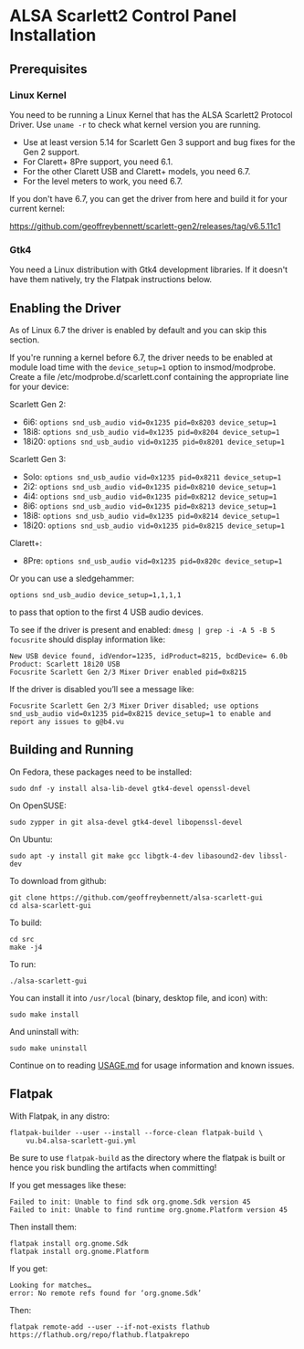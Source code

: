 # ALSA Scarlett2 Control Panel Installation

## Prerequisites

### Linux Kernel

You need to be running a Linux Kernel that has the ALSA Scarlett2
Protocol Driver. Use `uname -r` to check what kernel version you are
running.

- Use at least version 5.14 for Scarlett Gen 3 support and bug fixes
  for the Gen 2 support.
- For Clarett+ 8Pre support, you need 6.1.
- For the other Clarett USB and Clarett+ models, you need 6.7.
- For the level meters to work, you need 6.7.

If you don't have 6.7, you can get the driver from here and build it
for your current kernel:

https://github.com/geoffreybennett/scarlett-gen2/releases/tag/v6.5.11c1

### Gtk4

You need a Linux distribution with Gtk4 development libraries. If it
doesn't have them natively, try the Flatpak instructions below.

## Enabling the Driver

As of Linux 6.7 the driver is enabled by default and you can skip this
section.

If you're running a kernel before 6.7, the driver needs to be enabled
at module load time with the `device_setup=1` option to
insmod/modprobe. Create a file /etc/modprobe.d/scarlett.conf
containing the appropriate line for your device:

Scarlett Gen 2:

- 6i6: `options snd_usb_audio vid=0x1235 pid=0x8203 device_setup=1`
- 18i8: `options snd_usb_audio vid=0x1235 pid=0x8204 device_setup=1`
- 18i20: `options snd_usb_audio vid=0x1235 pid=0x8201 device_setup=1`

Scarlett Gen 3:

- Solo: `options snd_usb_audio vid=0x1235 pid=0x8211 device_setup=1`
- 2i2: `options snd_usb_audio vid=0x1235 pid=0x8210 device_setup=1`
- 4i4: `options snd_usb_audio vid=0x1235 pid=0x8212 device_setup=1`
- 8i6: `options snd_usb_audio vid=0x1235 pid=0x8213 device_setup=1`
- 18i8: `options snd_usb_audio vid=0x1235 pid=0x8214 device_setup=1`
- 18i20: `options snd_usb_audio vid=0x1235 pid=0x8215 device_setup=1`

Clarett+:

- 8Pre: `options snd_usb_audio vid=0x1235 pid=0x820c device_setup=1`

Or you can use a sledgehammer:
```
options snd_usb_audio device_setup=1,1,1,1
```
to pass that option to the first 4 USB audio devices.

To see if the driver is present and enabled: `dmesg | grep -i -A 5 -B
5 focusrite` should display information like:

```
New USB device found, idVendor=1235, idProduct=8215, bcdDevice= 6.0b
Product: Scarlett 18i20 USB
Focusrite Scarlett Gen 2/3 Mixer Driver enabled pid=0x8215
```

If the driver is disabled you’ll see a message like:

```
Focusrite Scarlett Gen 2/3 Mixer Driver disabled; use options
snd_usb_audio vid=0x1235 pid=0x8215 device_setup=1 to enable and
report any issues to g@b4.vu
```

## Building and Running

On Fedora, these packages need to be installed:

```
sudo dnf -y install alsa-lib-devel gtk4-devel openssl-devel
```

On OpenSUSE:

```
sudo zypper in git alsa-devel gtk4-devel libopenssl-devel
```

On Ubuntu:

```
sudo apt -y install git make gcc libgtk-4-dev libasound2-dev libssl-dev
```

To download from github:

```
git clone https://github.com/geoffreybennett/alsa-scarlett-gui
cd alsa-scarlett-gui
```

To build:

```
cd src
make -j4
```

To run:

```
./alsa-scarlett-gui
```

You can install it into `/usr/local` (binary, desktop file, and icon)
with:

```
sudo make install
```

And uninstall with:

```
sudo make uninstall
```

Continue on to reading [USAGE.md](USAGE.md) for usage information and
known issues.

## Flatpak

With Flatpak, in any distro:

```
flatpak-builder --user --install --force-clean flatpak-build \
    vu.b4.alsa-scarlett-gui.yml
```

Be sure to use `flatpak-build` as the directory where the flatpak is
built or hence you risk bundling the artifacts when committing!

If you get messages like these:

```
Failed to init: Unable to find sdk org.gnome.Sdk version 45
Failed to init: Unable to find runtime org.gnome.Platform version 45
```

Then install them:

```
flatpak install org.gnome.Sdk
flatpak install org.gnome.Platform
```

If you get:

```
Looking for matches…
error: No remote refs found for ‘org.gnome.Sdk’
```

Then:

```
flatpak remote-add --user --if-not-exists flathub https://flathub.org/repo/flathub.flatpakrepo
```
